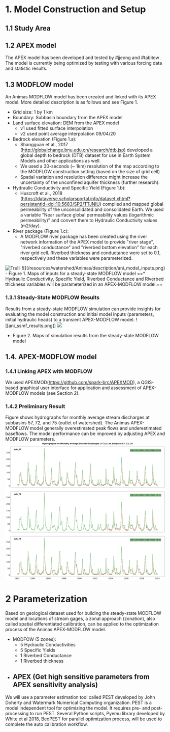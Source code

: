# 1. Model Construction and Setup
## 1.1 Study Area
## 1.2 APEX model
The APEX model has been developed and tested by #jjeong  and #tabitew . The model is currently being optimized by testing with various forcing data and statistic results. 
## 1.3 MODFLOW model
An Animas MODFLOW model has been created and linked with its APEX model. More detailed description is as follows and see Figure 1.
- Grid size: 1 by 1 km
-	Boundary: Subbasin boundary from the APEX model
-	Land surface elevation: DEM from the APEX model
	-	v1 used fitted surface interpolation
	-	v2 used point average interpolation 09/04/20
-	Bedrock elevation (Figure 1.a):
	-	Shangguan et al., 2017 (http://globalchange.bnu.edu.cn/research/dtb.jsp) developed a global depth to bedrock (DTB) dataset for use in Earth System Models and other applications as well.
	-	We used a 30-seconds (~ 1km) resolution of the map according to the MODFLOW construction setting (based on the size of grid cell)
	-	Spatial variation and resolution difference might increase the uncertainty of the unconfined aquifer thickness (further research).
-	Hydraulic Conductivity and Specific Yield (Figure 1.b):
	-	Huscroft et al., 2018 (https://dataverse.scholarsportal.info/dataset.xhtml?persistentId=doi:10.5683/SP2/TTJNIU) compiled and mapped global permeability of the unconsolidated and consolidated Earth. We used a variable "Near surface global permeability values (logarithmic permeability)" and convert them to Hydraulic Conductivity values (m2/day).
-	River package (Figure 1.c):
	-	A MODFLOW river package has been created using the river network information of the APEX model to provide "river stage", "riverbed conductance" and "riverbed bottom elevation" for each river grid cell. Riverbed thickness and conductance were set to 0.1, respectively and these variables were parameterized.
<img src="/resources/watershed/Animas/description/ani_model_inputs.png" alt="Trulli" width="500" height="333">
![](/resources/watershed/Animas/description/ani_model_inputs.png)
- Figure 1. Maps of inputs for a steady-state MODFLOW model ==* Hydraulic Conductivity, Specific Yield, Riverbed Conductance and Riverbed thickness variables will be parameterized in an APEX-MODFLOW model.==

### 1.3.1 Steady-State MODFLOW Results
Results from a steady-state MODFLOW simulation can provide insights for evaluating the model construction and initial model inputs (parameters, initial hydraulic heads) to a transient APEX-MODFLOW model.
![[ani_ssmf_results.png]]
![](https://github.com/spark-brc/crb_apexmf/blob/main/resources/watershed/Animas/description/ani_model_inputs.png?raw=true)
- Figure 2. Maps of simulation results from the steady-state MODFLOW model 

## 1.4. APEX-MODFLOW model 
### 1.4.1 Linking APEX with MODFLOW
We used APEXMOD(https://github.com/spark-brc/APEXMOD), a QGIS-based graphical user interface for application and assessment of APEX-MODFLOW models (see Section 2).
### 1.4.2 Preliminary Result
Figure shows hydrographs for monthly average stream discharges at subbasins 57, 72, and 75 (outlet of watershed). The Animas APEX-MODFLOW model generally overestimated peak flows and underestimated baseflows. The model performance can be improved by adjusting APEX and MODFLOW parameters.
![](/resources/watershed/Animas/description/ani_precali.png)
# 2 Parameterization
Based on geological dataset used for building the steady-state MODFLOW model and locations of stream gages, a zonal approach (zonation), also called spatial differentiated calibration, can be applied to the optimization process of the Animas APEX-MODFLOW model.
-	MODFOW (5 zones):
	-	5 Hydraulic Conductivities
	-	5 Specific Yields
	-	1 Riverbed Conductance
	-	1 Riverbed thickness
-	APEX (Get high sensitive parameters from APEX sensitivity analysis)
	-	
We will use a parameter estimation tool called PEST developed by John Doherty and Watermark Numerical Computing organization. PEST is a model independent tool for optimizing the model. It requires pre- and post-processing to run PEST. Several Python scripts, Pyemu library developed by White et al 2018, BeoPEST for parallel optimization process, will be used to complete the auto calibration workflow.
